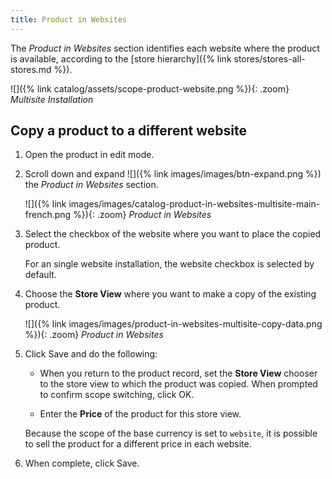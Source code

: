 ```yaml
---
title: Product in Websites
---
```


The _Product in Websites_ section identifies each website where the product is available, according to the [store hierarchy]({% link stores/stores-all-stores.md %}).

![]({% link catalog/assets/scope-product-website.png %}){: .zoom}
_Multisite Installation_

## Copy a product to a different website

1. Open the product in edit mode.

1. Scroll down and expand ![]({% link images/images/btn-expand.png %}) the _Product in Websites_ section.

    ![]({% link images/images/catalog-product-in-websites-multisite-main-french.png %}){: .zoom}
    _Product in Websites_

1. Select the checkbox of the website where you want to place the copied product.

    For an single website installation, the website checkbox is selected by default.

1. Choose the **Store View** where you want to make a copy of the existing product.

    ![]({% link images/images/product-in-websites-multisite-copy-data.png %}){: .zoom}
    _Product in Websites_

1. Click <span class="btn">Save</span> and do the following:

    - When you return to the product record, set the **Store View** chooser to the store view to which the product was copied. When prompted to confirm scope switching, click <span class="btn">OK</span>.

    - Enter the **Price** of the product for this store view.

    Because the scope of the base currency is set to `website`, it is possible to sell the product for a different price in each website.

1. When complete, click <span class="btn">Save</span>.
